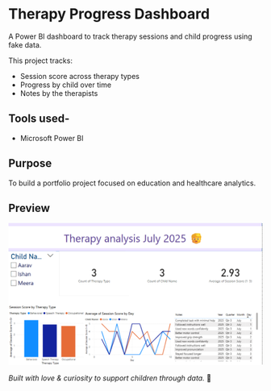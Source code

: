 # Therapy Progress Dashboard
A Power BI dashboard to track therapy sessions and child progress using fake data.

This project tracks:
- Session score across therapy types
- Progress by child over time
- Notes by the therapists
  
## Tools used-
- Microsoft Power BI

## Purpose
To build a portfolio project focused on education and healthcare analytics.  

## Preview
![Dashboard Preview](dashboard_preview.png)

*Built with love & curiosity to support children through data.* 🧒

